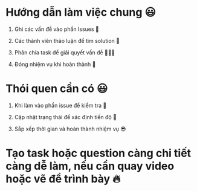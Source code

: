 # Hướng dẫn làm việc chung 😃

1. Ghi các vấn đề vào phần Issues 🤖

2. Các thành viên thảo luận để tìm solution 🚀

3. Phân chia task để giải quyết vấn đề 👨🏽‍💻

4. Đóng nhiệm vụ khi hoàn thành 💫

# Thói quen cần có 😃

1. Khi làm vào phần issue để kiểm tra 🎰

2. Cập nhật trạng thái để xác định tiến độ 🎯

2. Sắp xếp thời gian và hoàn thành nhiệm vụ 😎

# Tạo task hoặc question càng chi tiết càng dễ làm, nếu cần quay video hoặc vẽ để trình bày 🔥

